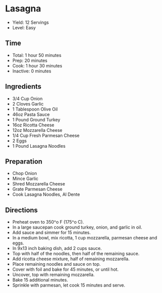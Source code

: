 # Lasagna

* Yield: 12 Servings
* Level: Easy

## Time

* Total: 1 hour 50 minutes
* Prep: 20 minutes
* Cook: 1 hour 30 minutes
* Inactive: 0 minutes

## Ingredients

* 3/4 Cup Onion
* 2 Cloves Garlic
* 1 Tablespoon Olive Oil
* 46oz Pasta Sauce
* 1 Pound Ground Turkey
* 16oz Ricotta Cheese
* 12oz Mozzarella Cheese
* 1/4 Cup Fresh Parmesan Cheese
* 2 Eggs
* 1 Pound Lasagna Noodles

## Preparation

* Chop Onion
* Mince Garlic
* Shred Mozzarella Cheese
* Grate Parmesan Cheese
* Cook Lasagna Noodles, Al Dente

## Directions

* Preheat oven to 350^o F (175^o C).
* In a large saucepan cook ground turkey, onion, and garlic in oil.
* Add sauce and simmer for 15 minutes.
* In a medium bowl, mix ricotta, 1 cup mozzarella, parmesan cheese and eggs.
* In 9x13 inch baking dish, add 2 cups sauce.
* Top with half of the noodles, then half of the remaining sauce.
* Add ricotta cheese mixture, half of remaining mozzarella.
* Place remaining noodles and sauce on top.
* Cover with foil and bake for 45 minutes, or until hot.
* Uncover, top with remaining mozzarella.
* Bake 15 additional minutes.
* Sprinkle with parmesan, let cook 15 minutes and serve.